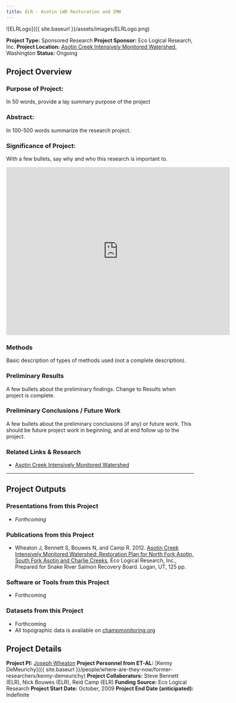 ```yaml
---
title: ELR - Asotin LWD Restoration and IMW
---
```




![ELRLogo]({{ site.baseurl }}/assets/images/ELRLogo.png)

**Project Type:** Sponsored Research
**Project Sponsor:** Eco Logical Research, Inc.
**Project Location:** [Asotin Creek Intensively Monitored Watershed](https://sites.google.com/a/ecologicalresearch.net/ecologicalreseach-net/home/projects/asotin-intensively-monitored-watershed), Washington
**Status:** Ongoing

## Project Overview

### Purpose of Project:

In 50 words, provide a lay summary purpose of the project

### Abstract:

In 100-500 words summarize the research project.

### Significance of Project:

With a few bullets, say why and who this research is important to.

<iframe src="https://www.google.com/maps/embed?pb=!1m10!1m8!1m3!1d97165.99977917291!2d-117.338791!3d46.235428!3m2!1i1024!2i768!4f13.1!5e1!3m2!1sen!2sus!4v1504880934829" width="600" height="450" frameborder="0" style="border:0" allowfullscreen></iframe>

### Methods

Basic description of types of methods used (not a complete description). 

### Preliminary Results

A few bullets about the preliminary findings. Change to Results when project is complete.

### Preliminary Conclusions / Future Work

A few bullets about the preliminary conclusions (if any) or future work. This should be future project work in beginning, and at end follow up to the project.

### Related Links & Research

- [Asotin Creek Intensively Monitored Watershed](https://sites.google.com/a/ecologicalresearch.net/ecologicalreseach-net/home/projects/asotin-intensively-monitored-watershed)

------

## Project Outputs

### Presentations from this Project

- *Forthcoming*

### Publications from this Project

- Wheaton J, Bennett S, Bouwes N, and Camp R. 2012. [Asotin Creek Intensively Monitored Watershed: Restoration Plan for North Fork Asotin, South Fork Asotin and Charlie Creeks](http://etal.usu.edu/Asotin/AsotinRestorationPlan_v1.pdf), Eco Logical Research, Inc., Prepared for Snake River Salmon Recovery Board. Logan, UT, 125 pp.

### Software or Tools from this Project

- Forthcoming

### Datasets from this Project

- Forthcoming
- All topographic data is available on [champmonitoring.org](http://champmonitoring.org/)

## Project Details

**Project PI:**  [Joseph Wheaton](http://joewheaton.org/) 
**Project Personnel from ET-AL:** [Kenny DeMeurichy]({{ site.baseurl }}/people/where-are-they-now/former-researchers/kenny-demeurichy)
**Project Collaborators:** Steve Bennett (ELR), Nick Bouwes (ELR), Reid Camp (ELR)
**Funding Source:** Eco Logical Research
**Project Start Date:** October, 2009
**Project End Date (anticipated):** Indefinite


